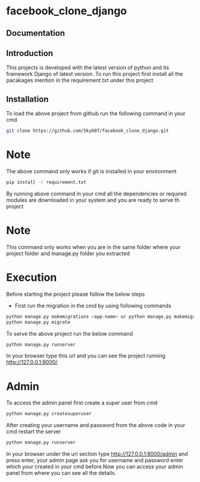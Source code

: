 # facebook_clone_django

## Documentation

## Introduction

This projects  is developed with the latest version of python and its framework Django of latest version. To run this project first install all the pacakages mention in the requirement.txt under this  project

## Installation
To load the above project from github run the following command in your cmd
```sh
git clone https://github.com/Sky607/facebook_clone_django.git
```
# Note 
The above command only works if git is installed in your environment
```sh
pip install -r requirement.txt
```
By running above command in your cmd all the dependencies or required modules are downloaded in your system and you are ready to serve th project


# Note
This command only works when you are in the same folder where your project folder and manage.py folder you extracted

# Execution

Before starting the project please follow the below steps
- First run the migration in the cmd by using following commands
```sh
python manage.py makemigrations <app-name> or python manage.py makemigrations
python manage.py migrate
```
To serve the above project run the below command 
```sh
python manage.py runserver
```
In your browser type this url and you can see the project running 
http://127.0.0.1:8000/

# Admin
To access the admin panel first create a super user from cmd 
```sh
python manage.py createsuperuser
```
After creating your username and password from the above code in your  cmd restart the server

```sh 
python manage.py runserver
```
In your browser under the url section type http://127.0.0.1:8000/admin and press enter, your admin page ask you for username and password enter which your created in your cmd before.Now you can access your admin panel from where you can see all the details.
